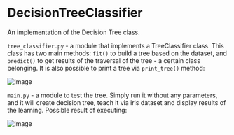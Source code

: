# DecisionTreeClassifier

An implementation of the Decision Tree class.

```tree_classifier.py``` - a module that implements a TreeClassifier class. This class has two main methods: ```fit()``` to build a tree based on the dataset, and ```predict()``` to get results of the traversal of the tree - a certain class belonging. It is also possible to print a tree via ```print_tree()``` method:

![image](https://user-images.githubusercontent.com/91615650/155099030-4e45ab86-f19f-434c-9d60-9fe4107b61c4.png)


```main.py``` - a module to test the tree. Simply run it without any parameters, and it will create decision tree, teach it via iris dataset and display results of the learning. Possible result of executing:

![image](https://user-images.githubusercontent.com/91615650/155097672-a5b54aa3-52b3-4db7-aada-b2eeb9194baa.png)

